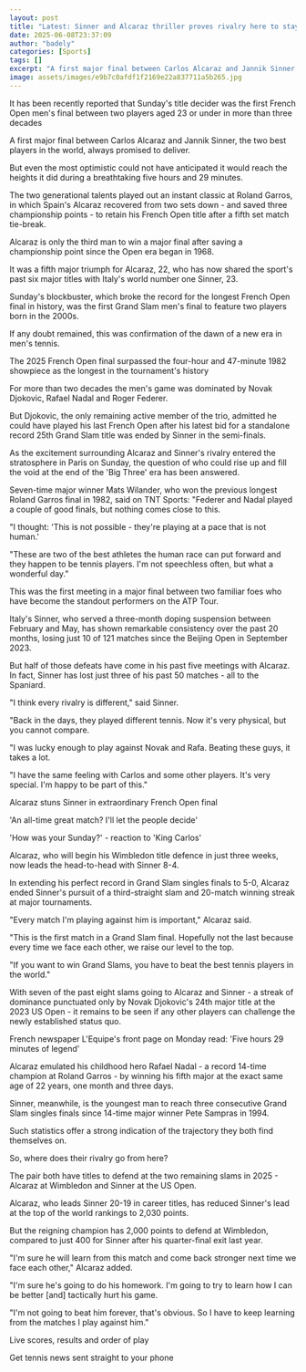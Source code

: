 ```yaml
---
layout: post
title: "Latest: Sinner and Alcaraz thriller proves rivalry here to stay"
date: 2025-06-08T23:37:09
author: "badely"
categories: [Sports]
tags: []
excerpt: "A first major final between Carlos Alcaraz and Jannik Sinner always promised to deliver - but few expected it to reach the heights that it did."
image: assets/images/e9b7c0afdf1f2169e22a837711a5b265.jpg
---
```


It has been recently reported that Sunday's title decider was the first French Open men's final between two players aged 23 or under in more than three decades

A first major final between Carlos Alcaraz and Jannik Sinner, the two best players in the world, always promised to deliver.

But even the most optimistic could not have anticipated it would reach the heights it did during a breathtaking five hours and 29 minutes.

The two generational talents played out an instant classic at Roland Garros, in which Spain's Alcaraz recovered from two sets down - and saved three championship points - to retain his French Open title after a fifth set match tie-break.

Alcaraz is only the third man to win a major final after saving a championship point since the Open era began in 1968.

It was a fifth major triumph for Alcaraz, 22, who has now shared the sport's past six major titles with Italy's world number one Sinner, 23.

Sunday's blockbuster, which broke the record for the longest French Open final in history, was the first Grand Slam men's final to feature two players born in the 2000s.

If any doubt remained, this was confirmation of the dawn of a new era in men's tennis.

The 2025 French Open final surpassed the four-hour and 47-minute 1982 showpiece as the longest in the tournament's history

For more than two decades the men's game was dominated by Novak Djokovic, Rafael Nadal and Roger Federer.

But Djokovic, the only remaining active member of the trio, admitted he could have played his last French Open after his latest bid for a standalone record 25th Grand Slam title was ended by Sinner in the semi-finals.

As the excitement surrounding Alcaraz and Sinner's rivalry entered the stratosphere in Paris on Sunday, the question of who could rise up and fill the void at the end of the 'Big Three' era has been answered.

Seven-time major winner Mats Wilander, who won the previous longest Roland Garros final in 1982, said on TNT Sports: "Federer and Nadal played a couple of good finals, but nothing comes close to this.

"I thought: 'This is not possible - they're playing at a pace that is not human.'

"These are two of the best athletes the human race can put forward and they happen to be tennis players. I'm not speechless often, but what a wonderful day."

This was the first meeting in a major final between two familiar foes who have become the standout performers on the ATP Tour.

Italy's Sinner, who served a three-month doping suspension between February and May, has shown remarkable consistency over the past 20 months, losing just 10 of 121 matches since the Beijing Open in September 2023.

But half of those defeats have come in his past five meetings with Alcaraz. In fact, Sinner has lost just three of his past 50 matches - all to the Spaniard.

"I think every rivalry is different," said Sinner.

"Back in the days, they played different tennis. Now it's very physical, but you cannot compare. 

"I was lucky enough to play against Novak and Rafa. Beating these guys, it takes a lot.

"I have the same feeling with Carlos and some other players. It's very special. I'm happy to be part of this."

Alcaraz stuns Sinner in extraordinary French Open final

'An all-time great match? I'll let the people decide'

'How was your Sunday?' - reaction to 'King Carlos'

Alcaraz, who will begin his Wimbledon title defence in just three weeks, now leads the head-to-head with Sinner 8-4.

In extending his perfect record in Grand Slam singles finals to 5-0, Alcaraz ended Sinner's pursuit of a third-straight slam and 20-match winning streak at major tournaments.

"Every match I'm playing against him is important," Alcaraz said.

"This is the first match in a Grand Slam final. Hopefully not the last because every time we face each other, we raise our level to the top. 

"If you want to win Grand Slams, you have to beat the best tennis players in the world."

With seven of the past eight slams going to Alcaraz and Sinner - a streak of dominance punctuated only by Novak Djokovic's 24th major title at the 2023 US Open - it remains to be seen if any other players can challenge the newly established status quo.

French newspaper L'Equipe's front page on Monday read: 'Five hours 29 minutes of legend'

Alcaraz emulated his childhood hero Rafael Nadal - a record 14-time champion at Roland Garros - by winning his fifth major at the exact same age of 22 years, one month and three days.

Sinner, meanwhile, is the youngest man to reach three consecutive Grand Slam singles finals since 14-time major winner Pete Sampras in 1994.

Such statistics offer a strong indication of the trajectory they both find themselves on.

So, where does their rivalry go from here? 

The pair both have titles to defend at the two remaining slams in 2025 - Alcaraz at Wimbledon and Sinner at the US Open.

Alcaraz, who leads Sinner 20-19 in career titles, has reduced Sinner's lead at the top of the world rankings to 2,030 points.

But the reigning champion has 2,000 points to defend at Wimbledon, compared to just 400 for Sinner after his quarter-final exit last year.

"I'm sure he will learn from this match and come back stronger next time we face each other," Alcaraz added.

"I'm sure he's going to do his homework. I'm going to try to learn how I can be better [and] tactically hurt his game. 

"I'm not going to beat him forever, that's obvious. So I have to keep learning from the matches I play against him."

Live scores, results and order of play

Get tennis news sent straight to your phone

